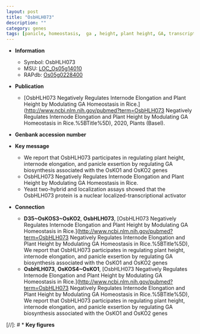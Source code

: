 ```yaml
---
layout: post
title: "OsbHLH073"
description: ""
category: genes
tags: [panicle, homeostasis,  ga , height, plant height, GA, transcriptional activator, GA biosynthesis, internode elongation]
---
```


* **Information**  
    + Symbol: OsbHLH073  
    + MSU: [LOC_Os05g14010](http://rice.uga.edu/cgi-bin/ORF_infopage.cgi?orf=LOC_Os05g14010)  
    + RAPdb: [Os05g0228400](http://rapdb.dna.affrc.go.jp/viewer/gbrowse_details/irgsp1?name=Os05g0228400)  

* **Publication**  
    + [OsbHLH073 Negatively Regulates Internode Elongation and Plant Height by Modulating GA Homeostasis in Rice.](http://www.ncbi.nlm.nih.gov/pubmed?term=OsbHLH073 Negatively Regulates Internode Elongation and Plant Height by Modulating GA Homeostasis in Rice.%5BTitle%5D), 2020, Plants (Basel).

* **Genbank accession number**  

* **Key message**  
    + We report that OsbHLH073 participates in regulating plant height, internode elongation, and panicle exsertion by regulating GA biosynthesis associated with the OsKO1 and OsKO2 genes
    + OsbHLH073 Negatively Regulates Internode Elongation and Plant Height by Modulating GA Homeostasis in Rice.
    + Yeast two-hybrid and localization assays showed that the OsbHLH073 protein is a nuclear localized-transcriptional activator

* **Connection**  
    + __D35~OsKOS3~OsKO2__, __OsbHLH073__, [OsbHLH073 Negatively Regulates Internode Elongation and Plant Height by Modulating GA Homeostasis in Rice.](http://www.ncbi.nlm.nih.gov/pubmed?term=OsbHLH073 Negatively Regulates Internode Elongation and Plant Height by Modulating GA Homeostasis in Rice.%5BTitle%5D),  We report that OsbHLH073 participates in regulating plant height, internode elongation, and panicle exsertion by regulating GA biosynthesis associated with the OsKO1 and OsKO2 genes
    + __OsbHLH073__, __OsKOS4~OsKO1__, [OsbHLH073 Negatively Regulates Internode Elongation and Plant Height by Modulating GA Homeostasis in Rice.](http://www.ncbi.nlm.nih.gov/pubmed?term=OsbHLH073 Negatively Regulates Internode Elongation and Plant Height by Modulating GA Homeostasis in Rice.%5BTitle%5D),  We report that OsbHLH073 participates in regulating plant height, internode elongation, and panicle exsertion by regulating GA biosynthesis associated with the OsKO1 and OsKO2 genes

[//]: # * **Key figures**  


